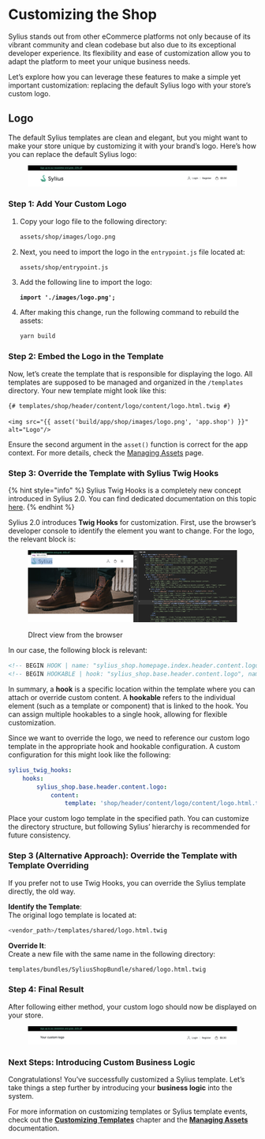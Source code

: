 # Customizing the Shop

Sylius stands out from other eCommerce platforms not only because of its vibrant community and clean codebase but also due to its exceptional developer experience. Its flexibility and ease of customization allow you to adapt the platform to meet your unique business needs.

Let’s explore how you can leverage these features to make a simple yet important customization: replacing the default Sylius logo with your store’s custom logo.

## Logo

The default Sylius templates are clean and elegant, but you might want to make your store unique by customizing it with your brand’s logo. Here’s how you can replace the default Sylius logo:

<figure><img src="../.gitbook/assets/image (3) (1) (1) (1).png" alt=""><figcaption></figcaption></figure>

### Step 1: Add Your Custom Logo

1.  Copy your logo file to the following directory:

    ```bash
    assets/shop/images/logo.png
    ```
2.  Next, you need to import the logo in the `entrypoint.js` file located at:

    ```bash
    assets/shop/entrypoint.js
    ```
3.  Add the following line to import the logo:

    <pre class="language-js"><code class="lang-js"><strong>import './images/logo.png';
    </strong></code></pre>
4.  After making this change, run the following command to rebuild the assets:

    ```bash
    yarn build
    ```

### Step 2: Embed the Logo in the Template

Now, let’s create the template that is responsible for displaying the logo. All templates are supposed to be managed and organized in the `/templates` directory. Your new template might look like this:

```twig
{# templates/shop/header/content/logo/content/logo.html.twig #}

<img src="{{ asset('build/app/shop/images/logo.png', 'app.shop') }}" alt="Logo"/>
```

Ensure the second argument in the `asset()` function is correct for the app context. For more details, check the [Managing Assets](../the-book/frontend-and-themes.md) page.

### Step 3: Override the Template with Sylius Twig Hooks

{% hint style="info" %}
Sylius Twig Hooks is a completely new concept introduced in Sylius 2.0. You can find dedicated documentation on this topic [here](https://sylius-1.gitbook.io/stack/dWolXcvu3MnA2piZOEle/twig-hooks/getting-started).
{% endhint %}

Sylius 2.0 introduces **Twig Hooks** for customization. First, use the browser’s developer console to identify the element you want to change. For the logo, the relevant block is:

<figure><img src="../.gitbook/assets/image (13).png" alt=""><figcaption><p>DIrect view from the browser</p></figcaption></figure>

In our case, the following block is relevant:

```html
<!-- BEGIN HOOK | name: "sylius_shop.homepage.index.header.content.logo, sylius_shop.base.header.content.logo" -->
<!-- BEGIN HOOKABLE | hook: "sylius_shop.base.header.content.logo", name: "content", template: "@SyliusShop/shared/sylius_logo.html.twig", priority: 0 -->
```

In summary, a **hook** is a specific location within the template where you can attach or override custom content. A **hookable** refers to the individual element (such as a template or component) that is linked to the hook. You can assign multiple hookables to a single hook, allowing for flexible customization.

Since we want to override the logo, we need to reference our custom logo template in the appropriate hook and hookable configuration. A custom configuration for this might look like the following:

```yaml
sylius_twig_hooks:
    hooks:
        sylius_shop.base.header.content.logo:
            content:
                template: 'shop/header/content/logo/content/logo.html.twig'

```

Place your custom logo template in the specified path. You can customize the directory structure, but following Sylius’ hierarchy is recommended for future consistency.

### Step 3 (Alternative Approach): Override the Template with Template Overriding

If you prefer not to use Twig Hooks, you can override the Sylius template directly, the old way.

**Identify the Template**:\
The original logo template is located at:

```bash
<vendor_path>/templates/shared/logo.html.twig
```

**Override It**:\
Create a new file with the same name in the following directory:

```bash
templates/bundles/SyliusShopBundle/shared/logo.html.twig
```

### Step 4: Final Result

After following either method, your custom logo should now be displayed on your store.

<figure><img src="../.gitbook/assets/image (1) (1) (1) (1).png" alt=""><figcaption></figcaption></figure>

### Next Steps: Introducing Custom Business Logic

Congratulations! You’ve successfully customized a Sylius template. Let’s take things a step further by introducing your **business logic** into the system.

For more information on customizing templates or Sylius template events, check out the [**Customizing Templates**](../the-customization-guide/customizing-templates.md) chapter and the [**Managing Assets**](../the-book/frontend-and-themes.md) documentation.
